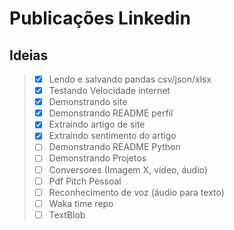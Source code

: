 # Publicações Linkedin

## Ideias

> - [X] Lendo e salvando pandas csv/json/xlsx
> - [X] Testando Velocidade internet
> - [X] Demonstrando site
> - [X] Demonstrando README perfil
> - [X] Extraindo artigo de site
> - [X] Extraindo sentimento do artigo
> - [ ] Demonstrando README Python
> - [ ] Demonstrando Projetos
> - [ ] Conversores (Imagem X, vídeo, áudio)
> - [ ] Pdf Pitch Pessoal
> - [ ] Reconhecimento de voz (áudio para texto)
> - [ ] Waka time repo
> - [ ] TextBlob
